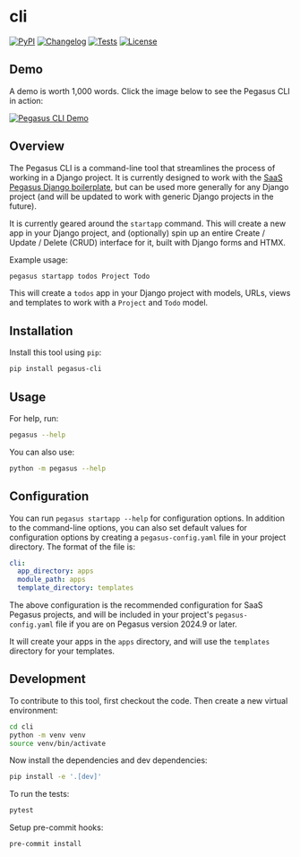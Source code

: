 # cli

[![PyPI](https://img.shields.io/pypi/v/cli.svg)](https://pypi.org/project/cli/)
[![Changelog](https://img.shields.io/github/v/release/saaspegasus/cli?include_prereleases&label=changelog)](https://github.com/saaspegasus/cli/releases)
[![Tests](https://github.com/saaspegasus/cli/actions/workflows/test.yml/badge.svg)](https://github.com/saaspegasus/cli/actions/workflows/test.yml)
[![License](https://img.shields.io/badge/license-Apache%202.0-blue.svg)](https://github.com/saaspegasus/cli/blob/master/LICENSE)


## Demo

A demo is worth 1,000 words. Click the image below to see the Pegasus CLI in action:

[![Pegasus CLI Demo](https://img.youtube.com/vi/wKS_bbD5RVs/0.jpg)](https://www.youtube.com/watch?v=wKS_bbD5RVs)

## Overview

The Pegasus CLI is a command-line tool that streamlines the process of working in a Django project.
It is currently designed to work with the [SaaS Pegasus Django boilerplate](https://www.saaspegasus.com/),
but can be used more generally for any Django project (and will be updated to work with generic
Django projects in the future).

It is currently geared around the `startapp` command. This will create a new app in your Django project,
and (optionally) spin up an entire Create / Update / Delete (CRUD) interface for it, built with
Django forms and HTMX.

Example usage:

```bash
pegasus startapp todos Project Todo
```

This will create a `todos` app in your Django project with models, URLs, views and templates to
work with a `Project` and `Todo` model.

## Installation

Install this tool using `pip`:
```bash
pip install pegasus-cli
```
## Usage

For help, run:
```bash
pegasus --help
```
You can also use:
```bash
python -m pegasus --help
```
## Configuration

You can run `pegasus startapp --help` for configuration options.
In addition to the command-line options, you can also set default values for configuration
options by creating a `pegasus-config.yaml` file in your project directory.
The format of the file is:

```yaml
cli:
  app_directory: apps
  module_path: apps
  template_directory: templates
```

The above configuration is the recommended configuration for SaaS Pegasus projects,
and will be included in your project's `pegasus-config.yaml` file if you are on Pegasus
version 2024.9 or later.

It will create your apps in the `apps` directory, and will use the `templates` directory
for your templates.

## Development

To contribute to this tool, first checkout the code. Then create a new virtual environment:
```bash
cd cli
python -m venv venv
source venv/bin/activate
```
Now install the dependencies and dev dependencies:
```bash
pip install -e '.[dev]'
```
To run the tests:
```bash
pytest
```
Setup pre-commit hooks:
```bash
pre-commit install
```
